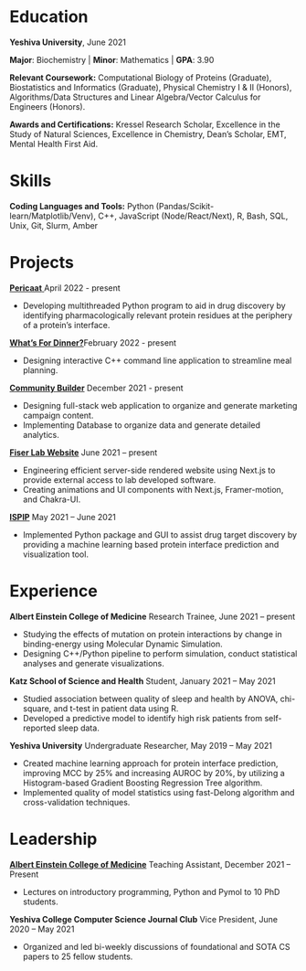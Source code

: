 Education
======

**Yeshiva University**, June 2021

**Major**:  Biochemistry | **Minor**: Mathematics | **GPA**: 3.90

**Relevant Coursework:** Computational Biology of Proteins (Graduate), Biostatistics and Informatics (Graduate), Physical Chemistry I & II (Honors), Algorithms/Data Structures and Linear Algebra/Vector Calculus for Engineers (Honors).

**Awards and Certifications:** Kressel Research Scholar, Excellence in the Study of Natural Sciences, Excellence in Chemistry, Dean’s Scholar, EMT, Mental Health First Aid. 


Skills
======
**Coding Languages and Tools:** Python (Pandas/Scikit-learn/Matplotlib/Venv), C++, JavaScript (Node/React/Next), R, Bash, SQL, Unix, Git, Slurm, Amber

Projects
======

[**Pericaat** ](https://github.com/eved1018/Pericaat) April 2022 - present 
 - Developing multithreaded Python program to aid in drug discovery by identifying pharmacologically relevant protein residues at the periphery of a protein’s interface.
 
[**What’s For Dinner?**](https://github.com/eved1018/WhatsForDinner)February 2022 - present 

- Designing interactive C++ command line application to streamline meal planning.

[**Community Builder**](https://github.com/eved1018/CommunityBuilder) December 2021 - present 
-	Designing full-stack web application to organize and generate marketing campaign content.
-	Implementing Database to organize data and generate detailed analytics.

[**Fiser Lab Website**](https://fiser-lab-site.vercel.app/) June 2021 – present 
- Engineering efficient server-side rendered website using Next.js to provide external access to lab developed software.
- Creating animations and UI components with Next.js, Framer-motion, and Chakra-UI. 

[**ISPIP**](https://github.com/eved1018/ISPIP) May 2021 – June 2021
-	Implemented Python package and GUI to assist drug target discovery by providing a machine learning based protein interface prediction and visualization tool. 

Experience
======
**Albert Einstein College of Medicine** Research Trainee, June 2021 – present 
- Studying the effects of mutation on protein interactions by change in binding-energy using Molecular Dynamic Simulation.
-	Designing C++/Python pipeline to perform simulation, conduct statistical analyses and generate visualizations. 

**Katz School of Science and Health** Student, January 2021 – May 2021
-	Studied association between quality of sleep and health by ANOVA, chi-square, and t-test in patient data using R. 
-	Developed a predictive model to identify high risk patients from self-reported sleep data. 

**Yeshiva University** Undergraduate Researcher, May 2019 – May 2021
-	Created machine learning approach for protein interface prediction, improving MCC by 25% and increasing AUROC by 20%, by utilizing a Histogram-based Gradient Boosting Regression Tree algorithm. 
-	Implemented quality of model statistics using fast-Delong algorithm and cross-validation techniques.

Leadership
===
[**Albert Einstein College of Medicine**](https://github.com/eved1018/PymolSlides) Teaching Assistant, December 2021 – Present
 - Lectures on introductory programming, Python and Pymol to 10 PhD students.

**Yeshiva College Computer Science Journal Club** Vice President, June 2020 – May 2021 
-	 Organized and led bi-weekly discussions of foundational and SOTA CS papers to 25 fellow students.  

